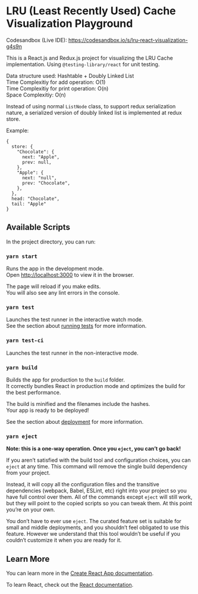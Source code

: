 # LRU (Least Recently Used) Cache Visualization Playground
Codesandbox (Live IDE): https://codesandbox.io/s/lru-react-visualization-g4s9n
 
This is a React.js and Redux.js project for visualizing the LRU Cache implementation. Using `@testing-library/react` for unit testing.

Data structure used: Hashtable + Doubly Linked List  
Time Complexitiy for add operation: O(1)  
Time Complexitiy for print operation: O(n)  
Space Complexitiy: O(n)

Instead of using normal `ListNode` class, to support redux serialization nature, a serialized version of doubly linked list is implemented at redux store.

Example:
```
{
  store: {
    "Chocolate": {
      next: "Apple",
      prev: null,
    },
    "Apple": {
      next: "null",
      prev: "Chocolate",
    },
  },
  head: "Chocolate",
  tail: "Apple"
}
```

## Available Scripts

In the project directory, you can run:

### `yarn start`

Runs the app in the development mode.<br />
Open [http://localhost:3000](http://localhost:3000) to view it in the browser.

The page will reload if you make edits.<br />
You will also see any lint errors in the console.

### `yarn test`

Launches the test runner in the interactive watch mode.<br />
See the section about [running tests](https://facebook.github.io/create-react-app/docs/running-tests) for more information.
### `yarn test-ci`

Launches the test runner in the non-interactive mode.<br />

### `yarn build`

Builds the app for production to the `build` folder.<br />
It correctly bundles React in production mode and optimizes the build for the best performance.

The build is minified and the filenames include the hashes.<br />
Your app is ready to be deployed!

See the section about [deployment](https://facebook.github.io/create-react-app/docs/deployment) for more information.

### `yarn eject`

**Note: this is a one-way operation. Once you `eject`, you can’t go back!**

If you aren’t satisfied with the build tool and configuration choices, you can `eject` at any time. This command will remove the single build dependency from your project.

Instead, it will copy all the configuration files and the transitive dependencies (webpack, Babel, ESLint, etc) right into your project so you have full control over them. All of the commands except `eject` will still work, but they will point to the copied scripts so you can tweak them. At this point you’re on your own.

You don’t have to ever use `eject`. The curated feature set is suitable for small and middle deployments, and you shouldn’t feel obligated to use this feature. However we understand that this tool wouldn’t be useful if you couldn’t customize it when you are ready for it.

## Learn More

You can learn more in the [Create React App documentation](https://facebook.github.io/create-react-app/docs/getting-started).

To learn React, check out the [React documentation](https://reactjs.org/).
